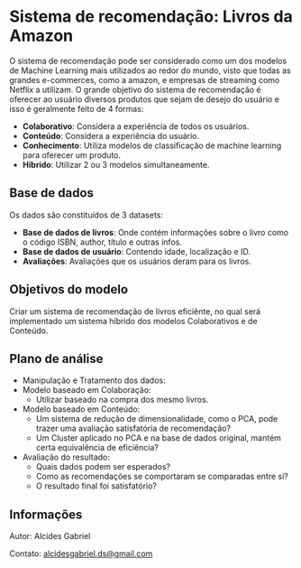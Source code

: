<h1> Sistema de recomendação: Livros da Amazon</h1>

O sistema de recomendação pode ser considerado como um dos modelos de Machine Learning mais utilizados ao redor do mundo, visto que todas as grandes e-commerces, como a amazon, e empresas de streaming como Netflix a utilizam.
O grande objetivo do sistema de recomendação é oferecer ao usuário diversos produtos que sejam de desejo do usuário e isso é geralmente feito de 4 formas:
- **Colaborativo**: Considera a experiência de todos os usuários.
- **Conteúdo**: Considera a experiência do usuário.
- **Conhecimento**: Utiliza modelos de classificação de machine learning para oferecer um produto.
- **Híbrido**: Utilizar 2 ou 3 modelos simultaneamente.

<h2>Base de dados</h2>

Os dados são constituídos de 3 datasets:
- **Base de dados de livros**: Onde contém informações sobre o livro como o código ISBN, author, título e outras infos.
- **Base de dados de usuário**: Contendo idade, localização e ID. 
- **Avaliações**: Avaliações que os usuários deram para os livros.


<h2>Objetivos do modelo</h2> 
  
 Criar um sistema de recomendação de livros eficiênte, no qual será implementado um sistema híbrido dos modelos Colaborativos e de Conteúdo.


<h2>Plano de análise</h2>

- Manipulação e Tratamento dos dados:
- Modelo baseado em Colaboração:
  - Utilizar baseado na compra dos mesmo livros.
- Modelo baseado em Conteúdo:
  - Um sistema de redução de dimensionalidade, como o PCA, pode trazer uma avaliação satisfatória de recomendação?
  - Um Cluster aplicado no PCA e na base de dados original, mantém certa equivalência de eficiência?
- Avaliação do resultado:
  - Quais dados podem ser esperados?
  - Como as recomendações se comportaram se comparadas entre si?
  - O resultado final foi satisfatório?


<h2>Informações</h2>

Autor: Alcides Gabriel

Contato: alcidesgabriel.ds@gmail.com



